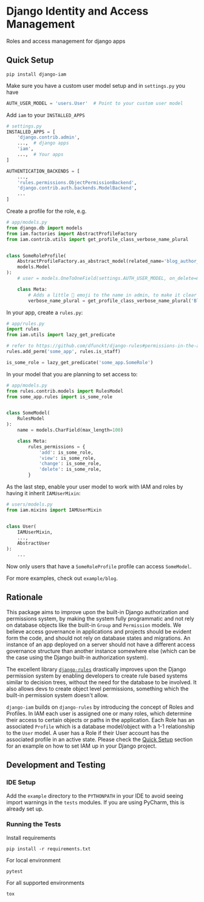 # Django Identity and Access Management

Roles and access management for django apps

## Quick Setup

```shell
pip install django-iam
```

Make sure you have a custom user model setup and in `settings.py` you have

```python
AUTH_USER_MODEL = 'users.User'  # Point to your custom user model
```

Add `iam` to your `INSTALLED_APPS`

```python
# settings.py
INSTALLED_APPS = [
    'django.contrib.admin',
    ...,  # django apps
    'iam',
    ...,  # Your apps
]

AUTHENTICATION_BACKENDS = [
    ...,
    'rules.permissions.ObjectPermissionBackend',
    'django.contrib.auth.backends.ModelBackend',
    ...
]
```

Create a profile for the role, e.g.

```python
# app/models.py
from django.db import models
from iam.factories import AbstractProfileFactory
from iam.contrib.utils import get_profile_class_verbose_name_plural


class SomeRoleProfile(
    AbstractProfileFactory.as_abstract_model(related_name='blog_author_profile'),
    models.Model
):
    # user = models.OneToOneField(settings.AUTH_USER_MODEL, on_delete=models.PROTECT)  # comes from AbstractProfileFactory

    class Meta:
        # Adds a little 👤 emoji to the name in admin, to make it clear this is a profile model
        verbose_name_plural = get_profile_class_verbose_name_plural('BlogAdminProfile')
```

In your app, create a `rules.py`:

```python
# app/rules.py
import rules
from iam.utils import lazy_get_predicate

# refer to https://github.com/dfunckt/django-rules#permissions-in-the-admin for why this is here
rules.add_perm('some_app', rules.is_staff)

is_some_role = lazy_get_predicate('some_app.SomeRole')
```

In your model that you are planning to set access to:

```python
# app/models.py
from rules.contrib.models import RulesModel
from some_app.rules import is_some_role


class SomeModel(
    RulesModel
):
    name = models.CharField(max_length=100)

    class Meta:
        rules_permissions = {
            'add': is_some_role,
            'view': is_some_role,
            'change': is_some_role,
            'delete': is_some_role,
        }
```

As the last step, enable your user model to work with IAM and roles by having it inherit `IAMUserMixin`:

```python
# users/models.py
from iam.mixins import IAMUserMixin


class User(
    IAMUserMixin,
    ...,
    AbstractUser
):
    ...
```

Now only users that have a `SomeRoleProfile` profile can access `SomeModel`.

For more examples, check out `example/blog`.

## Rationale

This package aims to improve upon the built-in Django authorization and permissions system, by making the system fully
programmatic and not rely on database objects like the built-in `Group` and `Permission` models. We believe access
governance in applications and projects should be evident form the code, and should not rely on database states and
migrations. An instance of an app deployed on a server should not have a different access governance structure than
another instance somewhere else (which can be the case using the Django built-in authorization system).

The excellent library [`django-rules`](https://github.com/dfunckt/django-rules) drastically improves upon the Django
permission system by enabling developers to create rule based systems similar to decision trees, without the need for
the database to be involved. It also allows devs to create object level permissions, something which the built-in
permission system doesn't allow.

`django-iam` builds on `django-rules` by introducing the concept of Roles and Profiles. In IAM each user is assigned one
or many roles, which determine their access to certain objects or paths in the application. Each Role has an associated
`Profile` which is a database model/object with a 1-1 relationship to the `User` model. A user has a Role if their User
account has the associated profile in an active state. Please check the [Quick Setup](#quick-setup) section for an
example on how to set IAM up in your Django project.

## Development and Testing

### IDE Setup

Add the `example` directory to the `PYTHONPATH` in your IDE to avoid seeing import warnings in the `tests` modules. If
you are using PyCharm, this is already set up.

### Running the Tests

Install requirements

```
pip install -r requirements.txt
```

For local environment

```
pytest
```

For all supported environments

```
tox
```
